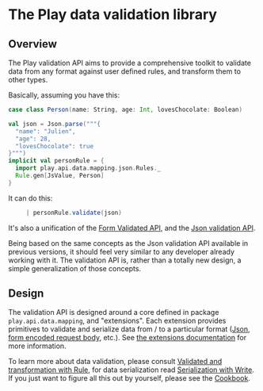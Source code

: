 # The Play data validation library

## Overview

The Play validation API aims to provide a comprehensive toolkit to validate data from any format against user defined rules, and transform them to other types.

Basically, assuming you have this:

```scala
case class Person(name: String, age: Int, lovesChocolate: Boolean)

val json = Json.parse("""{
  "name": "Julien",
  "age": 28,
  "lovesChocolate": true
}""")
implicit val personRule = {
  import play.api.data.mapping.json.Rules._
  Rule.gen[JsValue, Person]
}
```

It can do this:

```scala
     | personRule.validate(json)
```

It's also a unification of the [Form Validated API](https://www.playframework.com/documentation/2.3.x/ScalaForms), and the [Json validation API](https://www.playframework.com/documentation/2.3.x/ScalaJsonCombinators).

Being based on the same concepts as the Json validation API available in previous versions, it should feel very similar to any developer already working with it. The validation API is, rather than a totally new design, a simple generalization of those concepts.

## Design

The validation API is designed around a core defined in package `play.api.data.mapping`, and "extensions". Each extension provides primitives to validate and serialize data from / to a particular format ([Json](ScalaValidatedJson.md), [form encoded request body](ScalaValidatedMigrationForm.md), etc.). See [the extensions documentation](ScalaValidatedExtensions.md) for more information.

To learn more about data validation, please consult [Validated and transformation with Rule](ScalaValidatedRule.md), for data serialization read [Serialization with Write](ScalaValidatedWrite.md). If you just want to figure all this out by yourself, please see the [Cookbook](ScalaValidatedCookbook.md).
